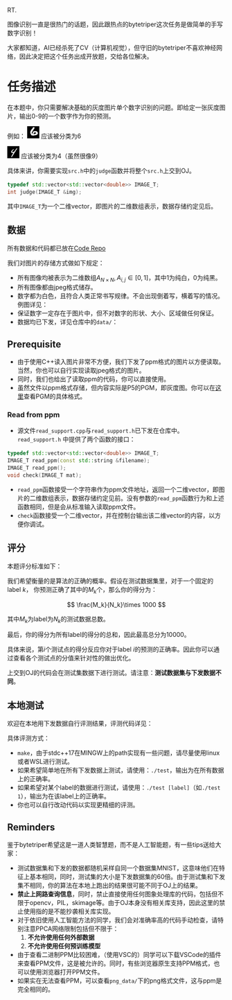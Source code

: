 

RT.

图像识别一直是很热门的话题，因此跟热点的bytetriper这次任务是做简单的手写数字识别！

大家都知道，AI已经杀死了CV（计算机视觉），但守旧的bytetriper不喜欢神经网络，因此决定把这个任务出成开放题，交给各位解决。

# 任务描述

在本题中，你只需要解决基础的灰度图片单个数字识别的问题。即给定一张灰度图片，输出0-9的一个数字作为你的预测。

例如：
!["6"](https://raw.githubusercontent.com/bytetriper/img/main/6.png)  应该被分类为6

![难以辨认的4](https://raw.githubusercontent.com/bytetriper/img/main/8.png) 应该被分类为4（虽然很像9）

具体来讲，你需要实现`src.h`中的`judge`函数并将整个`src.h`上交到OJ。
   
```cpp
typedef std::vector<std::vector<double>> IMAGE_T;
int judge(IMAGE_T &img);
```

其中`IMAGE_T`为一个二维vector，即图片的二维数组表示，数据存储约定见后。

## 数据
所有数据和代码都已放在[Code Repo](https://github.com/bytetriper/Number-Recognition)

我们对图片的存储方式做如下规定：

* 所有图像均被表示为二维数组$A_{N\times N},A_{i,j}\in [0,1]$，其中1为纯白，0为纯黑。
* 所有图像都由jpeg格式储存。
* 数字都为白色，且符合人类正常书写规律。不会出现倒着写，横着写的情况。例图详见：
* 保证数字一定存在于图片中，但不对数字的形状、大小、区域做任何保证。
* 数据均已下发，详见仓库中的`data/`：


## Prerequisite

* 由于使用C++读入图片非常不方便，我们下发了ppm格式的图片以方便读取。当然，你也可以自行实现读取jpeg格式的图片。
* 同时，我们也给出了读取ppm的代码，你可以直接使用。
* 虽然文件以ppm格式存储，但内容实际是P5的PGM，即灰度图。你可以在[这里](http://netpbm.sourceforge.net/doc/pgm.html)查看PGM的具体格式。
  
### Read from ppm
* 源文件`read_support.cpp`与`read_support.h`已下发在仓库中。
`read_support.h` 中提供了两个函数的接口：

```cpp
typedef std::vector<std::vector<double>> IMAGE_T;
IMAGE_T read_ppm(const std::string &filename);
IMAGE_T read_ppm();
void check(IMAGE_T mat);
```

* ```read_ppm```函数接受一个字符串作为ppm文件地址，返回一个二维vector，即图片的二维数组表示，数据存储约定见前。没有参数的`read_ppm`函数行为和上述函数相同，但是会从标准输入读取ppm文件。
* ```check```函数接受一个二维vector，并在控制台输出该二维vector的内容，以方便你调试。


## 评分
本题评分标准如下：

我们希望衡量的是算法的正确的概率。假设在测试数据集里，对于一个固定的label $k$， 你预测正确了其中的$M_k$个，那么你的得分为：

$$
\frac{M_k}{N_k}\times 1000
$$

其中$M_k$为label为$N_k$的测试数据总数。

最后，你的得分为所有label的得分的总和，因此最高总分为10000。

具体来说，第$i$个测试点的得分反应你对于label $i$的预测的正确率。因此你可以通过查看各个测试点的分值来针对性的做出优化。

上交到OJ的代码会在测试集数据下进行测试。请注意：**测试数据集与下发数据不同**。

## 本地测试
欢迎在本地用下发数据自行评测结果，评测代码详见：

具体评测方式：
* `make`，由于stdc++17在MINGW上的path实现有一些问题，请尽量使用linux或者WSL进行测试。
* 如果希望简单地在所有下发数据上测试，请使用：`./test`，输出为在所有数据上的正确率。
* 如果希望对某个label的数据进行测试，请使用：`./test [label]`（如`./test 1`），输出为在该label上的正确率。
* 你也可以自行改动代码以实现更精细的评测。

## Reminders
鉴于bytetriper希望这是一道人类智慧题，而不是人工智能题，有一些tips送给大家：

* 测试数据集和下发的数据都随机采样自同一个数据集MNIST，这意味他们在特征上基本相同，同时，测试集的大小是下发数据集的$60$倍。由于测试集和下发集不相同，你的算法在本地上跑出的结果很可能不同于OJ上的结果。
* **禁止上网路查询信息**，同时，禁止直接使用任何图象处理库的代码，包括但不限于opencv，PIL，skimage等。由于OJ本身没有相关库支持，因此这里的禁止使用指的是不能抄袭相关库实现。
* 对于依旧使用人工智能方法的同学，我们会对准确率高的代码手动检查，请特别注意PPCA网络限制包括但不限于：
   1. **不允许使用任何外部数据**
   2. **不允许使用任何预训练模型**
* 由于查看二进制PPM比较困难，（使用VSC的）同学可以下载VSCode的插件来查看PPM文件，这是被允许的。同时，有些浏览器原生支持PPM格式，也可以使用浏览器打开PPM文件。
* 如果实在无法查看PPM，可以查看`png_data/`下的png格式文件，这与ppm是完全相同的。




